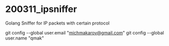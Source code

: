 # 200311_ipsniffer
Golang Sniffer for IP packets with certain protocol

  git config --global user.email "michmakarov@gmail.com"
  git config --global user.name "qmak"
